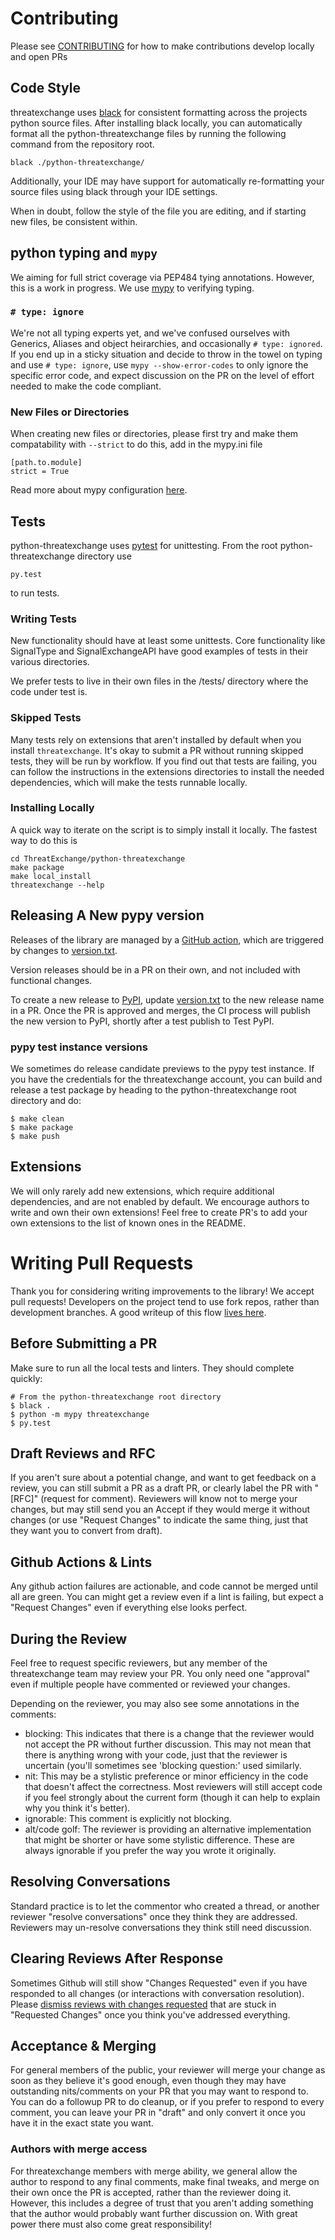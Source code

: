 # Contributing
Please see [CONTRIBUTING](../CONTRIBUTING.md) for how to make contributions develop locally and open PRs

## Code Style
threatexchange uses [black](https://pypi.org/project/black/) for consistent formatting across
the projects python source files. After installing black locally, you can automatically
format all the python-threatexchange files by running the following command from the repository root.

```shell
black ./python-threatexchange/
```

Additionally, your IDE may have support for automatically re-formatting your source files
using black through your IDE settings.

When in doubt, follow the style of the file you are editing, and if starting new files, be consistent within.

## python typing and `mypy`
We aiming for full strict coverage via PEP484 tying annotations. However, this is a work in progress. We use [mypy](https://mypy.readthedocs.io/en/stable/index.html) to verifying typing.

### `# type: ignore`
We're not all typing experts yet, and we've confused ourselves with Generics, Aliases and object heirarchies, and occasionally `# type: ignored`. If you end up in a sticky situation and decide to throw in the towel on typing and use `# type: ignore`, use `mypy --show-error-codes` to only ignore the specific error code, and expect discussion on the PR on the level of effort needed to make the code compliant.

### New Files or Directories
When creating new files or directories, please first try and make them compatability with `--strict` to do this, add in the mypy.ini file
```
[path.to.module]
strict = True
```
Read more about mypy configuration [here](https://mypy.readthedocs.io/en/stable/config_file.html#config-file).

## Tests
python-threatexchange uses [pytest](https://docs.pytest.org/en/7.1.x/) for unittesting. From the root python-threatexchange directory use 
```shell
py.test
```
to run tests.

### Writing Tests
New functionality should have at least some unittests. Core functionality like SignalType and SignalExchangeAPI have good examples of tests in their various directories.

We prefer tests to live in their own files in the /tests/ directory where the code under test is. 

### Skipped Tests
Many tests rely on extensions that aren't installed by default when you install `threatexchange`. It's okay to submit a PR without running skipped tests, they will be run by workflow. If you find out that tests are failing, you can follow the instructions in the extensions directories to install the needed dependencies, which will make the tests runnable locally.

### Installing Locally
A quick way to iterate on the script is to simply install it locally. The
fastest way to do this is

    cd ThreatExchange/python-threatexchange
    make package
    make local_install
    threatexchange --help

## Releasing A New pypy version
Releases of the library are managed by a [GitHub action](../.github/workflows/python-threatexchange-release.yaml), which are triggered by changes to [version.txt](./version.txt). 

Version releases should be in a PR on their own, and not included with functional changes.

To create a new release to [PyPI](https://pypi.org/project/threatexchange/), update [version.txt](./version.txt)
to the new release name in a PR. Once the PR is approved and merges, the CI process
will publish the new version to PyPI, shortly after a test publish to Test PyPI.

### pypy test instance versions
We sometimes do release candidate previews to the pypy test instance. If you have the credentials for the threatexchange account, you can build and release a test package by heading to the python-threatexchange root directory and do:

```shell
$ make clean
$ make package
$ make push
```

## Extensions
We will only rarely add new extensions, which require additional dependencies, and are not enabled by default. We encourage authors to write and own their own extensions! Feel free to create PR's to add your own extensions to the list of known ones in the README.

# Writing Pull Requests
Thank you for considering writing improvements to the library! We accept pull requests! Developers on the project tend to use fork repos, rather than development branches. A good writeup of this flow [lives here](https://gist.github.com/Chaser324/ce0505fbed06b947d962).

## Before Submitting a PR
Make sure to run all the local tests and linters. They should complete quickly:

```shell
# From the python-threatexchange root directory
$ black .
$ python -m mypy threatexchange
$ py.test
```

## Draft Reviews and RFC
If you aren't sure about a potential change, and want to get feedback on a review, you can still submit a PR as a draft PR, or clearly label the PR with "[RFC]" (request for comment). Reviewers will know not to merge your changes, but may still send you an Accept if they would merge it without changes (or use "Request Changes" to indicate the same thing, just that they want you to convert from draft).

## Github Actions & Lints
Any github action failures are actionable, and code cannot be merged until all are green. You can might get a review even if a lint is failing, but expect a "Request Changes" even if everything else looks perfect.

## During the Review
Feel free to request specific reviewers, but any member of the threatexchange team may review your PR. You only need one "approval" even if multiple people have commented or reviewed your changes. 

Depending on the reviewer, you may also see some annotations in the comments:
* blocking: This indicates that there is a change that the reviewer would not accept the PR without further discussion. This may not mean that there is anything wrong with your code, just that the reviewer is uncertain (you'll sometimes see 'blocking question:' used similarly.
* nit: This may be a stylistic preference or minor efficiency in the code that doesn't affect the correctness. Most reviewers will still accept code if you feel strongly about the current form (though it can help to explain why you think it's better).
* ignorable: This comment is explicitly not blocking.
* alt/code golf: The reviewer is providing an alternative implementation that might be shorter or have some stylistic difference. These are always ignorable if you prefer the way you wrote it originally.

## Resolving Conversations
Standard practice is to let the commentor who created a thread, or another reviewer "resolve conversations" once they think they are addressed. Reviewers may un-resolve conversations they think still need discussion. 

## Clearing Reviews After Response
Sometimes Github will still show "Changes Requested" even if you have responded to all changes (or interactions with conversation resolution). Please [dismiss reviews with changes requested](https://docs.github.com/en/pull-requests/collaborating-with-pull-requests/reviewing-changes-in-pull-requests/dismissing-a-pull-request-review) that are stuck in "Requested Changes" once you think you've addressed everything.

## Acceptance & Merging
For general members of the public, your reviewer will merge your change as soon as they believe it's good enough, even though they may have outstanding nits/comments on your PR that you may want to respond to. You can do a followup PR to do cleanup, or if you prefer to respond to every comment, you can leave your PR in "draft" and only convert it once you have it in the exact state you want.

### Authors with merge access
For threatexchange members with merge ability, we general allow the author to respond to any final comments, make final tweaks, and merge on their own once the PR is accepted, rather than the reviewer doing it. However, this includes a degree of trust that you aren't adding something that the author would probably want further discussion on. With great power there must also come great responsibility! 
